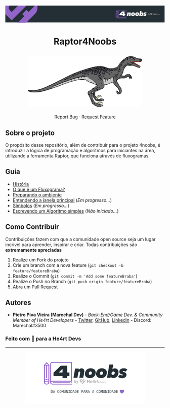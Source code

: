 <p align="center">
  <a href="https://github.com/he4rt/4noobs" target="_blank">
    <img src="./assets/header-4noobs.svg">
  </a>
</p>

<p align="center">
  <h1 align="center">Raptor4Noobs</h1>

  <h2 align="center">
    <a href="https://raptor.martincarlisle.com/" target="_blank">
      <img src="./assets/raptor.png" alt="Símbolo do Raptor" width="360">
    </a>
  </h2>

  <p align="center">
    <a href="https://github.com/marechal-dev/raptor4noobs/issues">Report Bug</a>
    ·
    <a href="https://github.com/marechal-dev/raptor4noobs/issues">Request Feature</a>
  </p>
</p>

## Sobre o projeto

<p align="left">
  O propósito desse repositório, além de contribuir para o projeto 4noobs, é introduzir a lógica de programação e algoritmos para iniciantes na área, utilizando a ferramenta Raptor, que funciona através de fluxogramas.
</p>

## Guia

- [História](./lectures/1-Historia.md)
- [O que é um Fluxograma?](./lectures/2-Fluxograma.md)
- [Preparando o ambiente](./lectures/3-Ambiente.md)
- [Entendendo a janela principal](./lectures/4-Intro.md) (_Em progresso..._)
- [Símbolos](./lectures/5-Simbolos.md) (_Em progresso..._)
- [Escrevendo um Algoritmo simples](./lectures/6-Algoritmo.md) (_Não iniciado..._)

## Como Contribuir

Contribuições fazem com que a comunidade open source seja um lugar incrível para aprender, inspirar e criar. Todas contribuições
são **extremamente apreciadas**

1. Realize um Fork do projeto
2. Crie um branch com a nova feature (`git checkout -b feature/featureBraba`)
3. Realize o Commit (`git commit -m 'Add some featureBraba'`)
4. Realize o Push no Branch (`git push origin feature/featureBraba`)
5. Abra um Pull Request

## Autores

- **Pietro Piva Vieira (Marechal Dev)** - _Back-End/Game Dev. & Community Member of He4rt Developers_ - [Twitter](https://twitter.com/marechal_dev), [GitHub](https://github.com/marechal-dev), [Linkedin](https://www.linkedin.com/in/pietro-vieira/) - Discord: Marechal#3500

### Feito com 💜 para a He4rt Devs

---

<p align="center">
  <a href="https://github.com/he4rt/4noobs" target="_blank">
    <img src="./assets/footer-4noobs.svg" width="380">
  </a>
</p>
